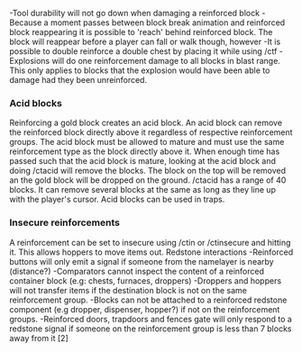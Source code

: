 -Tool durability will not go down when damaging a reinforced block
-Because a moment passes between block break animation and reinforced block 
    reappearing it is possible to 'reach' behind reinforced block. The block will 
    reappear before a player can fall or walk though, however
-It is possible to double reinforce a double chest by placing it while using /ctf
-Explosions will do one reinforcement damage to all blocks in blast range. This
    only applies to blocks that the explosion would have been able to damage had they 
    been unreinforced.
    
### Acid blocks

Reinforcing a gold block creates an acid block. An acid block can remove the reinforced 
block directly above it regardless of respective reinforcement groups. The acid block must be 
allowed to mature and must use the same reinforcement type as the block directly above it. When 
enough time has passed such that the acid block is mature, looking at the acid block and doing 
/ctacid will remove the blocks. The block on the top will be removed an the gold block will be 
dropped on the ground. /ctacid has a range of 40 blocks. It can remove several blocks at the 
same as long as they line up with the player's cursor. Acid blocks can be used in traps.

### Insecure reinforcements

A reinforcement can be set to insecure using /ctin or /ctinsecure and hitting it. This allows hoppers to move items out.
Redstone interactions
    -Reinforced buttons will only emit a signal if someone from the namelayer is nearby 
      (distance?)
    -Comparators cannot inspect the content of a reinforced container block (e.g: chests, 
      furnaces, droppers)
    -Droppers and hoppers will not transfer items if the destination block is not on the 
      same reinforcement group.
    -Blocks can not be attached to a reinforced redstone component (e.g dropper, dispenser,
      hopper?) if not on the reinforcement groups.
    -Reinforced doors, trapdoors and fences gate will only respond to a redstone signal if 
      someone on the reinforcement group is less than 7 blocks away from it [2]
